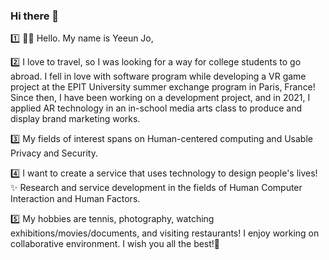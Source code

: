 ### Hi there 👋  

1️⃣ 🧑‍🚀 Hello. My name is Yeeun Jo, 

2️⃣ I love to travel, so I was looking for a way for college students to go abroad. I fell in love with software program while developing a VR game project at the EPIT University summer exchange program in Paris, France! Since then, I have been working on a development project, and in 2021, I applied AR technology in an in-school media arts class to produce and display brand marketing works. 

3️⃣ My fields of interest spans on Human-centered computing and Usable Privacy and Security.

4️⃣ I want to create a service that uses technology to design people's lives!<br>
✨ Research and service development in the fields of Human Computer Interaction and Human Factors.<br>

5️⃣ My hobbies are tennis, photography, watching exhibitions/movies/documents, and visiting restaurants! I enjoy working on collaborative environment. I wish you all the best!💜

<!--
[![Ye Eun's github stats](https://github-readme-stats.vercel.app/api?username=yjo5252&show_icons=true&theme=dracula)](https://github.com/yjo5252/github-readme-stats)
-->
<!-- [![Hits](https://hits.seeyoufarm.com/api/count/incr/badge.svg?url=https%3A%2F%2Fgithub.com%2Fyjo5252&count_bg=%233DA7C8&title_bg=%23555555&icon=&icon_color=%23E7E7E7&title=hits&edge_flat=false)](https://hits.seeyoufarm.com)
-->

<!--
**yjo5252/yjo5252** is a ✨ _special_ ✨ repository because its `README.md` (this file) appears on your GitHub profile.

Here are some ideas to get you started:

- 🔭 I’m currently working on ...
- 🌱 I’m currently learning ...
- 👯 I’m looking to collaborate on ...
- 🤔 I’m looking for help with ...
- 💬 Ask me about ...
- 📫 How to reach me: ...
- 😄 Pronouns: ...
- ⚡ Fun fact: ...
-->
